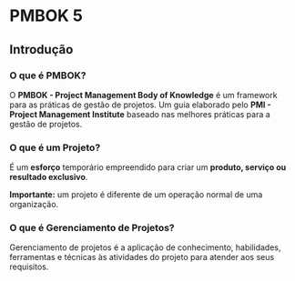 # PMBOK 5

## Introdução

### O que é PMBOK?

O **PMBOK - Project Management Body of Knowledge** é um framework para as práticas de gestão de projetos. Um guia elaborado pelo **PMI - Project Management Institute** baseado nas melhores práticas para a gestão de projetos.

### O que é um Projeto?

É um **esforço** temporário empreendido para criar um **produto, serviço ou resultado exclusivo**.

**Importante:** um projeto é diferente de um operação normal de uma organização.

### O que é Gerenciamento de Projetos?

Gerenciamento de projetos é a aplicação de conhecimento, habilidades, ferramentas e técnicas às atividades do projeto para atender aos seus requisitos.